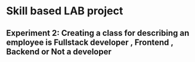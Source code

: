# Skill based LAB project

## Experiment 2: Creating a class for describing an employee is Fullstack developer , Frontend , Backend or Not a developer
